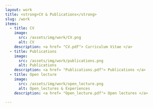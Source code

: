 ```yaml
---
layout: work
title: <strong>CV & Publications</strong>
slug: /work
items:
  - title: CV
    image:
      src: /assets/img/work/CV.png
      alt: CV
    description: <a href= "CV.pdf"> Curriculum Vitae </a>
  - title: Publications
    image:
      src: /assets/img/work/publications.png
      alt: Publications
    description: <a href= "Publications.pdf"> Publications </a>
  - title: Open lecture
    image:
      src: /assets/img/work/open_lecture.png
      alt: Open_lectures & Experiences 
    description: <a href= "Open_lecture.pdf"> Open lectures </a>

---
```

<br />



